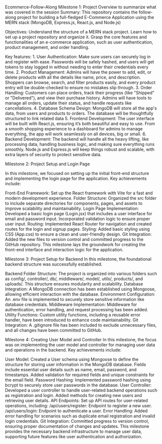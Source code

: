 Ecommerce-Follow-Along
Milestone 1: Project Overview to summarize what was covered in the session Summary: This repository contains the follow-along project for building a full-fledged E-Commerce Application using the MERN stack (MongoDB, Express.js, React.js, and Node.js)

Objectives: Understand the structure of a MERN stack project. Learn how to set up a project repository and organize it.
Grasp the core features and functionalities of an e-commerce application, such as user authentication, product management, and order handling.

Key features: 1. User Authentication: Make sure users can securely log in and register with ease.
Passwords will be safely hashed, and users will get tokens to stay logged in without needing to enter their credentials every time.
2. Product Management: Admins will have the power to add, edit, or delete products with all the details like name, price, and description. Shoppers can browse, search, and filter products easily,
and every product entry will be double-checked to ensure no mistakes slip through.
3. Order Handling: Customers can place orders, track their progress (like "Shipped" or "Delivered"), and view their purchase history. Admins will have tools to manage all orders, update their status, and handle requests like cancellations.
4. Database Schema Design: MongoDB will store all the app's data, from users and products to orders. The database will be thoughtfully structured to link related data
5. Frontend Development: The user interface will be built with React.js,
ensuring it’s both beautiful and easy to use. From a smooth shopping experience to a dashboard for admins to manage everything, the app will work seamlessly on all devices, big or small.
6. Backend Development: The backend will handle all the heavy lifting, like processing data, handling business logic, and making sure everything runs smoothly. Node.js and Express.js will keep things robust and scalable,
with extra layers of security to protect sensitive data.

Milestone 2: Project Setup and Login Page

In this milestone, we focused on setting up the initial front-end structure and implementing the login page for the application. Key achievements include:

Front-End Framework: Set up the React framework with Vite for a fast and modern development experience.
Folder Structure: Organized the src folder to include separate directories for components, pages, and assets to improve scalability and maintainability.
Login Page Implementation: Developed a basic login page (Login.jsx) that includes a user interface for email and password input. Incorporated validation logic to ensure proper user input.
Routing: Implemented React Router for navigation and created routes for the login and signup pages. Styling: Added basic styling using CSS (App.css) to ensure a clean and user-friendly design.
Git Integration: Added the new files to version control and committed progress to the GitHub repository. This milestone lays the groundwork for creating the front-end interface and interaction logic for the application.

Milestone 3: Project Setup for Backend
In this milestone, the foundational backend structure was successfully established.

Backend Folder Structure: The project is organized into various folders such as config/, controller/, db/, middleware/, model/, utils/, products/, and uploads/. This structure ensures modularity and scalability.
Database Integration: A MongoDB connection has been established using Mongoose, allowing efficient interaction with the database.
Environment Configuration: An .env file is implemented to securely store sensitive information like database credentials.
Middleware Implementation: Middleware for authentication, error handling, and request processing has been added.
Utility Functions: Custom utility functions, including a reusable error handler, have been introduced to enhance code maintainability.
Git Integration: A .gitignore file has been included to exclude unnecessary files, and all changes have been committed to GitHub.


Milestone 4: Creating User Model and Controller In this milestone, the focus was on implementing the user model and controller for managing user data and operations in the backend. Key achievements include:

User Model: Created a User schema using Mongoose to define the structure for storing user information in the MongoDB database.
Fields include essential user details such as name, email, password, and timestamps. Added validation for required fields and unique constraints for the email field.
Password Hashing: Implemented password hashing using bcrypt to securely store user passwords in the database.
User Controller: Developed a user controller to handle user-related backend operations such as registration and login. Added methods for creating new users and retrieving user details.
API Endpoints: Set up API routes for user-related operations, including: /api/users/register: Endpoint to register a new user. /api/users/login: Endpoint to authenticate a user.
Error Handling: Added error handling for scenarios such as duplicate email registration and invalid login credentials.
Git Integration: Committed progress to version control, ensuring proper documentation of changes and updates.
This milestone provides the necessary backend infrastructure to manage user data, supporting future features like user authentication and authorization.
